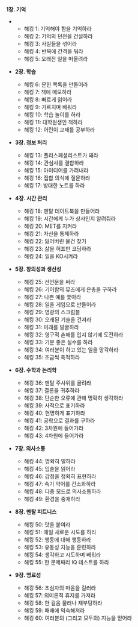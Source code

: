 **1장. 기억**

* * 해킹 1: 기억해야 함을 기억하라
  * 해킹 2: 기억의 던전을 건설하라
  * 해킹 3: 사실들을 섞어라
  * 해킹 4: 반복에 간격을 둬라
  * 해킹 5: 오래전 일을 떠올려라
 
 
* **2장. 학습**
  * 해킹 6: 문헌 목록을 만들어라
  * 해킹 7: 책에 메모하라
  * 해킹 8: 빠르게 읽어라
  * 해킹 9: 가르치며 배워라
  * 해킹 10: 학습 놀이를 하라
  * 해킹 11: 대학원생인 척하라
  * 해킹 12: 어린이 교재를 공부하라
 
 
* **3장. 정보 처리**
  * 해킹 13: 폴리스페셜리스트가 돼라
  * 해킹 14: 관심사를 결합하라
  * 해킹 15: 아이디어를 가려내라
  * 해킹 16: 집합 의식에 질문하라
  * 해킹 17: 방대한 노트를 하라
 
 
* **4장. 시간 관리**
  * 해킹 18: 멘탈 데이트북을 만들어라
  * 해킹 19: 시간에게 누가 상사인지 알려줘라
  * 해킹 20: MET를 지켜라
  * 해킹 21: 자신을 통제하라
  * 해킹 22: 잃어버린 물건 찾기
  * 해킹 23: 삶을 허프만 코딩하라
  * 해킹 24: 일을 KO시켜라
 
 
* **5장. 창의성과 생산성**
  * 해킹 25: 선언문을 써라
  * 해킹 26: 기이함의 뮤즈에게 은총을 구하라
  * 해킹 27: 나쁜 예를 쫓아라
  * 해킹 28: 일을 게임으로 만들어라
  * 해킹 29: 영광의 스크럼블
  * 해킹 30: 오래된 기술을 건져라
  * 해킹 31: 미래를 발굴하라
  * 해킹 32: 영구적 손해를 입지 않기에 도전하라
  * 해킹 33: 기분 좋은 실수를 하라
  * 해킹 34: 여러분이 하고 있는 일을 망각하라
  * 해킹 35: 조금씩 축적하라
 
 
* **6장. 수학과 논리학**
  * 해킹 36: 멘탈 주사위를 굴려라
  * 해킹 37: 결론을 귀추하라
  * 해킹 38: 단순한 오류에 관해 명확히 생각하라
  * 해킹 39: 사적으로 표기하라
  * 해킹 40: 현명하게 표기하라
  * 해킹 41: 공학으로 결과를 구하라
  * 해킹 42: 3차원에 들어가라
  * 해킹 43: 4차원에 들어가라
 
 
* **7장. 의사소통**
  * 해킹 44: 명확히 말하라
  * 해킹 45: 입술을 읽어라
  * 해킹 46: 감정을 정확히 표현하라
  * 해킹 47: 속기 약어를 간소화하라
  * 해킹 48: 다중 모드로 의사소통하라
  * 해킹 49: 환경을 중재하라
 
 
* **8장. 멘탈 피트니스**
  * 해킹 50: 맛을 붙여라
  * 해킹 51: 매일 새로운 시도를 하라
  * 해킹 52: 행동에 대해 행동하라
  * 해킹 53: 유동성 지능을 훈련하라
  * 해킹 54: 생각하고 시도하며 배워라
  * 해킹 55: 한 문제짜리 IQ 테스트를 하라
 
 
* **9장. 명료성**
  * 해킹 56: 초심자의 마음을 길러라
  * 해킹 57: 의미론적 휴지를 가져라
  * 해킹 58: 한 걸음 물러나 재부팅하라
  * 해킹 59: 패배에 익숙해져라
  * 해킹 60: 여러분의 \(그리고 모두의\) 지능을 믿어라
 



